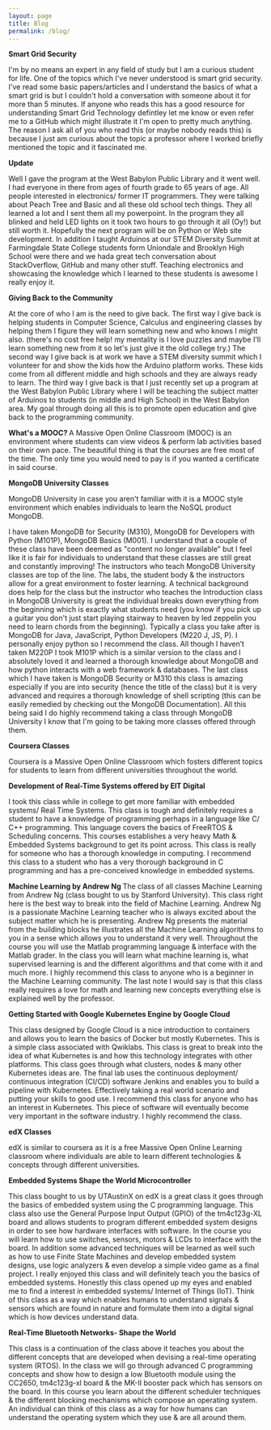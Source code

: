 ```yaml
---
layout: page
title: Blog
permalink: /blog/
---
```

<b> Smart Grid Security </b>

I'm by no means an expert in any field of study but I am a curious student for life. One of the topics which I've never understood is smart grid security. I've read some basic papers/articles and I understand the basics of what a smart grid is but I couldn't hold a conversation with someone about it for more than 5 minutes. If anyone who reads this has a good resource for understanding Smart Grid Technology defintley let me know or even refer me to a GitHub which might illustrate it I'm open to pretty much anything. The reason I ask all of you who read this (or maybe nobody reads this) is because I just am curious about the topic a professor where I worked briefly mentioned the topic and it fascinated me. 
 
<b> Update </b> 

Well I gave the program at the West Babylon Public Library and it went well. I had everyone in there from ages of fourth grade to 65 years of age. All people interested in electronics/ former IT programmers. They were talking about Peach Tree and Basic and all these old school tech things. They all learned a lot and I sent them all my powerpoint. In the program they all blinked and held LED lights on it took two hours to go through it all (Oy!) but still worth it. Hopefully the next program will be on Python or Web site development. In addition I taught Arduinos at our STEM Diversity Summit at Farmingdale State College students form Uniondale and Brooklyn High School were there and we hada great tech conversation about StackOverflow, GitHub and many other stuff. Teaching electronics and showcasing the knowledge which I learned to these students is awesome I really enjoy it.

<b>Giving Back to the Community</b>

At the core of who I am is the need to give back. The first way I give back is helping students in Computer Science, Calculus and engineering classes by helping them I figure they will learn something new and who knows I might also. (there's no cost free help! my mentality is I love puzzles and maybe I'll learn something new from it so let's just give it the old college try.) The second way I give back is at work we have a STEM diversity summit which I volunteer for and show the kids how the Arduino platform works. These kids come from all different middle and high schools and they are always ready to learn. The third way I give back is that I just recently set up a program at the West Babylon Public Library where I will be teaching the subject matter of Arduinos to students (in middle and High School) in the West Babylon area. My goal through doing all this is to promote open education and give back to the programming community. 

<b> What's a MOOC? </b>
A Massive Open Online Classroom (MOOC) is an environment where students can view videos & perform lab activities based on their own pace. The beautiful thing is that the courses are free most of the time. The only time you would need to pay is if you wanted a certificate in said course.

<b>MongoDB University Classes</b>

MongoDB University in case you aren't familiar with it is a MOOC style environment which enables individuals to learn the NoSQL product MongoDB. 

I have taken MongoDB for Security (M310), MongoDB for Developers with Python (M101P), MongoDB Basics (M001). I understand that a couple of these class have been deemed as "content no longer available" but I feel like it is fair for individuals to understand that these classes are still great and constantly improving! The instructors who teach MongoDB University classes are top of the line. The labs, the student body & the instructors allow for a great environment to foster learning. A technical background does help for the class but the instructor who teaches the Introduction class in MongoDB University is great the individual breaks down everything from the beginning which is exactly what students need (you know if you pick up a guitar you don't just start playing stairway to heaven by led zeppelin you need to learn chords from the beginning). Typically a class you take after is MongoDB for Java, JavaScript, Python Developers (M220 J, JS, P). I personally enjoy python so I recommend the class. All though I haven’t taken M220P I took M101P which is a similar version to the class and I absolutely loved it and learned a thorough knowledge about MongoDB and how python interacts with a web framework & databases. The last class which I have taken is MongoDB Security or M310 this class is amazing especially if you are into security (hence the title of the class) but it is very advanced and requires a thorough knowledge of shell scripting (this can be easily remedied by checking out the MongoDB Documentation). All this being said I do highly recommend taking a class through MongoDB University I know that I'm going to be taking more classes offered through them.
 
 <b> Coursera Classes </b>
 
 Coursera is a Massive Open Online Classroom which fosters different topics for students to learn from different universities throughout the world.
 
<b>Development of Real-Time Systems offered by EIT Digital</b>

I took this class while in college to get more familiar with embedded systems/ Real Time Systems. This class is tough and definitely requires a student to have a knowledge of programming perhaps in a language like C/ C++ programming. This language covers the basics of FreeRTOS & Scheduling concerns. This courses establishes a very heavy Math & Embedded Systems background to get its point across. This class is really for someone who has a thorough knowledge in computing. I recommend this class to a student who has a very thorough background in C programming and has a pre-conceived knowledge in embedded systems.
 
<b> Machine Learning by Andrew Ng </b>
The class of all classes Machine Learning from Andrew Ng (class bought to us by Stanford University). This class right here is the best way to break into the field of Machine Learning. Andrew Ng is a passionate Machine Learning teacher who is always excited about the subject matter which he is presenting. Andrew Ng presents the material from the building blocks he illustrates all the Machine Learning algorithms to you in a sense which allows you to understand it very well. Throughout the course you will use the Matlab programming language & interface with the Matlab grader. In the class you will learn what machine learning is, what supervised learning is and the different algorithms and that come with it and much more. I highly recommend this class to anyone who is a beginner in the Machine Learning community. The last note I would say is that this class really requires a love for math and learning new concepts everything else is explained well by the professor.

<b> Getting Started with Google Kubernetes Engine by Google Cloud </b>

This class designed by Google Cloud is a nice introduction to containers and allows you to learn the basics of Docker but mostly Kubernetes. This is a simple class associated with Qwiklabs. This class is great to break into the idea of what Kubernetes is and how this technology integrates with other platforms. This class goes through what clusters, nodes & many other Kubernetes ideas are. The final lab uses the continuous deployment/ continuous integration (CI/CD) software Jenkins and enables you to build a pipeline with Kubernetes. Effectively taking a real world scenario and putting your skills to good use. I recommend this class for anyone who has an interest in Kubernetes. This piece of software will eventually become very important in the software industry. I highly recommend the class.

 <b> edX Classes </b>
 
 edX is similar to coursera as it is a free Massive Open Online Learning classroom where individuals are able to learn different technologies & concepts through different universities.
 
 <b> Embedded Systems Shape the World Microcontroller</b>
 
 This class bought to us by UTAustinX on edX is a great class it goes through the basics of embedded system using the C programming language. This class also use the General Purpose Input Output (GPIO) of the tm4c123g-XL board and allows students to program different embedded system designs in order to see how hardware interfaces with software. In the course you will learn how to use switches, sensors, motors & LCDs to interface with the board. In addition some advanced techniques will be learned as well such as how to use Finite State Machines and develop embedded system designs, use logic analyzers & even develop a simple video game as a final project. I really enjoyed this class and will definitely teach you the basics of embedded systems. Honestly this class opened up my eyes and enabled me to find a interest in embedded systems/ Internet of Things (IoT). Think of this class as a way which enables humans to understand signals & sensors which are found in nature and formulate them into a digital signal which is how devices understand data.
 
 <b> Real-Time Bluetooth Networks- Shape the World</b> 
 
 This class is a continuation of the class above it teaches you about the different concepts that are developed when devising a real-time operating system (RTOS). In the class we will go through advanced C programming concepts and show how to design a low Bluetooth module using the CC2650, tm4c123g-xl board & the MK-II booster pack which has sensors on the board. In this course you learn about the different scheduler techniques & the different blocking mechanisms which compose an operating system. An individual can think of this class as a way for how humans can understand the operating system which they use & are all around them.
 
